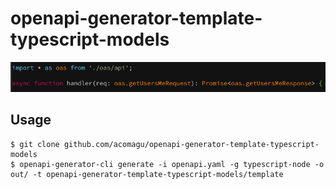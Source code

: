 # openapi-generator-template-typescript-models

![Screenshot](./screenshot.png)

## Usage

```
$ git clone github.com/acomagu/openapi-generator-template-typescript-models
$ openapi-generator-cli generate -i openapi.yaml -g typescript-node -o out/ -t openapi-generator-template-typescript-models/template
```

